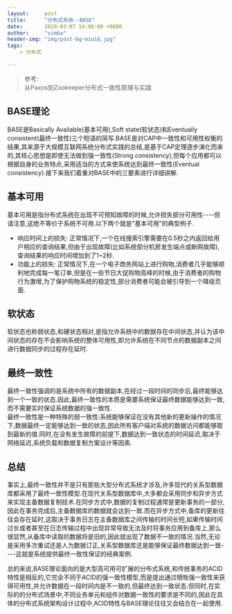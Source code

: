 ```yaml
---
layout:     post
title:      "分布式系统--BASE"
date:       2020-03-07 14:00:00 +0800
author:     "simba"
header-img: "img/post-bg-miui6.jpg"
tags:
    - 分布式

---
```


> 参考: <br/>
	从Paxos到Zookeeper分布式一致性原理与实践


##	BASE理论

BASE是Basically Available(基本可用),Soft state(软状态)和Eventually consistent(最终一致性)三个短语的简写.BASE是对CAP中一致性和可用性权衡的结果,其来源于大规模互联网系统分布式实践的总结,是基于CAP定理逐步演化而来的,其核心思想是即使无法做到强一致性(Strong consistency),但每个应用都可以根据自身的业务特点,采用适当的方式来使系统达到最终一致性(Eventual consistency).接下来我们着重对BASE中的三要素进行详细讲解.


##	基本可用

基本可用是指分布式系统在出现不可预知故障的时候,允许损失部分可用性----但请注意,这绝不等价于系统不可用.以下两个就是"基本可用"的典型例子.

*	响应时间上的损失: 正常情况下,一个在线搜索引擎需要在0.5秒之内返回给用户相应的查询结果,但由于出现故障(比如系统部分机房发生端点或断网故障),查询结果的响应时间增加到了1~2秒.
*	功能上的损失: 正常情况下,在一个电子商务网站上进行购物,消费者几乎能够顺利地完成每一笔订单,但是在一些节日大促购物高峰的时候,由于消费者的购物行为激增,为了保护购物系统的稳定性,部分消费者可能会被引导到一个降级页面.


##	软状态

软状态也称弱状态,和硬状态相对,是指允许系统中的数据存在中间状态,并认为该中间状态的存在不会影响系统的整体可用性,即允许系统在不同节点的数据副本之间进行数据同步的过程存在延时.


##	最终一致性

最终一致性强调的是系统中所有的数据副本,在经过一段时间的同步后,最终能够达到一个一致的状态.因此,最终一致性的本质是需要系统保证最终数据能够达到一致,而不需要实时保证系统数据的强一致性.  
最终一致性是一种特殊的弱一致性:系统能够保证在没有其他新的更新操作的情况下,数据最终一定能够达到一致的状态,因此所有客户端对系统的数据访问都能够取到最新的值.同时,在没有发生故障的前提下,数据达到一致状态的时间延迟,取决于网络延迟,系统负载和数据复制方案设计等因素.


##	总结

事实上,最终一致性并不是只有那些大型分布式系统才涉及,许多现代的关系型数据库都采用了最终一致性模型.在现代关系型数据库中,大多都会采用同步和异步方式来实现主备数据复制技术.在同步方式中,数据的复制过程通常是更新事务的一部分,因此在事务完成后,主备数据库的数据就会达到一致.而在异步方式中,备库的更新往往会存在延时,这取决于事务日志在主备数据库之间传输的时间长短,如果传输时间过长或者甚至在日志传输过程中出现异常导致无法及时将事务应用到备库上,那么很显然,从备库中读取的数据将是旧的,因此就出现了数据不一致的情况.当然,无论是采用多次重试还是人为数据订正,关系型数据库还是能够保证最终数据达到一致----这就是系统提供最终一致性保证的经典案例.

总的来说,BASE理论面向的是大型高可用可扩展的分布式系统,和传统事务的ACID特性是相反的,它完全不同于ACID的强一致性模型,而是提出通过牺牲强一致性来获得可用性,并允许数据在一段时间内是不一致的,但最终达到一致状态.但同时,在实际的的分布式场景中,不同业务单元和组件对数据一致性的要求是不同的,因此在具体的分布式系统架构设计过程中,ACID特性与BASE理论往往又会结合在一起使用.